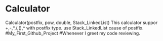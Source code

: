 # Calculator
Calculator(postfix, pow, double, Stack_LinkedList)
This calculator suppor +,-,*,/,(),^ with postfix type.
use Stack_LinkedList cause of postfix.
#My_First_Github_Project
#Whenever I greet my code reviewing.
